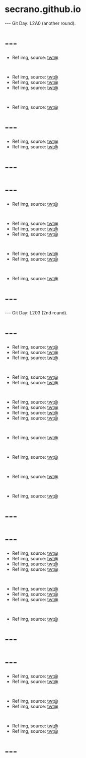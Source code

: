 # secrano.github.io

--- Git Day: L2A0 (another round).

# ---

- Ref img, source: [twt@](https://x.com/b1sexualpanic/status/1922452725150707814)
  
<br/>

- Ref img, source: [twt@](https://www.youtube.com/shorts/BUMydTu2SkA)
- Ref img, source: [twt@](https://x.com/qiandaiyiyu/status/1922955236701823303)
- Ref img, source: [twt@](https://x.com/AkramBham/status/1922940019389428060)

<br/>

- Ref img, source: [twt@](https://x.com/tibetanshark/status/1922768311277813893)

# ---

- Ref img, source: [twt@](https://x.com/noctwong/status/1922955743927447573)
- Ref img, source: [twt@](https://x.com/SpideyStrife/status/1923116433598271528)

# ---
# ---

- Ref img, source: [twt@](https://x.com/AnimexTwts/status/1922101319105495408)

<br/>

- Ref img, source: [twt@](https://x.com/forgets91/status/1922067498666451312)
- Ref img, source: [twt@](https://x.com/Sneakyone75/status/1922093912203649169)
- Ref img, source: [twt@](https://x.com/RaidenWgt/status/1922351682924519845)

<br/>

- Ref img, source: [twt@](https://x.com/gracelyra666/status/1922176859556528358)
- Ref img, source: [twt@](https://x.com/Voaleine/status/1922376013557698932)

<br/>

- Ref img, source: [twt@](https://x.com/aat_ai40683/status/1922327211253612808)

# ---

--- Git Day: L203 (2nd round).

# ---

- Ref img, source: [twt@](https://x.com/NoahJ_Poole/status/1921649452411933049)
- Ref img, source: [twt@](https://x.com/Haich_AI/status/1922006831309652226)
- Ref img, source: [twt@](https://x.com/clairemwc/status/1921918406191624582)

<br/>

- Ref img, source: [twt@](https://x.com/BESTofFFXFFX2/status/1921885932283634108)
- Ref img, source: [twt@](https://x.com/_xAinaa/status/1921789725704085995)

<br/>

- Ref img, source: [twt@](https://x.com/OfflineTV/status/1921667633033662736)
- Ref img, source: [twt@](https://x.com/RespectfulMemes/status/1921967825188696173)
- Ref img, source: [twt@](https://x.com/tureliies/status/1921605220657672415)
- Ref img, source: [twt@](https://x.com/OutPeru/status/1921694548511645733)

<br/>

- Ref img, source: [twt@](https://x.com/sprksfIy13/status/1921667045877293083)

<br/>

- Ref img, source: [twt@](https://x.com/Haich_AI/status/1921874888295420037)

<br/>

- Ref img, source: [twt@](https://x.com/Haich_AI/status/1921938896981561700)

<br/>

- Ref img, source: [twt@](https://x.com/Yakumo_Alchemy/status/1922044593199079595)

# ---
# ---

- Ref img, source: [twt@](https://x.com/uniquemoviemom/status/1921650470864506956)
- Ref img, source: [twt@](https://x.com/wonderofscience/status/1921589867995103489)
- Ref img, source: [twt@](https://x.com/LostMemeArchive/status/1921464792533123316)
- Ref img, source: [twt@](https://x.com/HAL09999/status/1921580350515421328)

<br/>

- Ref img, source: [twt@](https://x.com/angelarrochista/status/1921586445073936488)
- Ref img, source: [twt@](https://x.com/caitluns/status/1921581167729397971)
- Ref img, source: [twt@](https://x.com/ExtremeBlitz__/status/1921612125081907416)

<br/>

- Ref img, source: [twt@](https://x.com/AnimexTwts/status/1921570739343290560)

# ---
# ---

- Ref img, source: [twt@](https://x.com/nzxt_cam/status/1921498012259439005)
- Ref img, source: [twt@](https://x.com/milk_g0re/status/1921499741688357037)

<br/>

- Ref img, source: [twt@](https://x.com/TuhafAmaGercek/status/1921188474541273254)
- Ref img, source: [twt@](https://x.com/SomaKazima/status/1921282968733057369)

<br/>

- Ref img, source: [twt@](https://x.com/BlazeBinges/status/1921381019795456477)
- Ref img, source: [twt@](https://x.com/PunchingCat/status/1921521808744075745)

# ---
